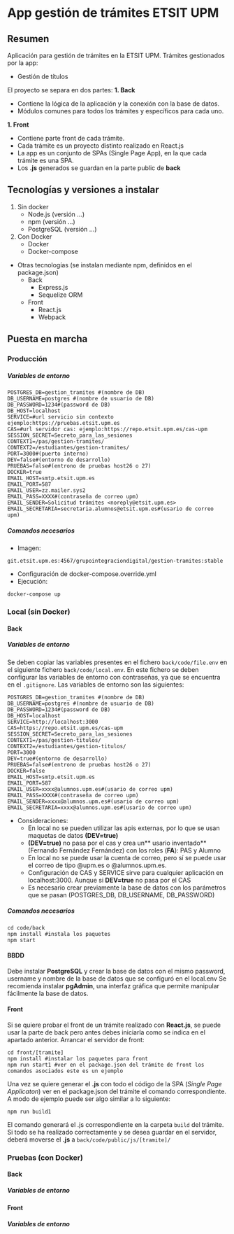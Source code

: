 # App gestión de trámites ETSIT UPM

## Resumen
Aplicación para gestión de trámites en la ETSIT UPM.
Trámites gestionados por la app:
- Gestión de títulos

El proyecto se separa en dos partes:
**1. Back**
- Contiene la lógica de la aplicación y la conexión con la base de datos.
- Módulos comunes para todos los trámites y específicos para cada uno.

**1. Front**
- Contiene parte front de cada trámite.
- Cada trámite es un proyecto distinto realizado en React.js
- La app es un conjunto de SPAs (Single Page App), en la que cada trámite es una SPA.
- Los **.js** generados se guardan en la parte public de **back**
## Tecnologías y versiones a instalar
1. Sin docker
	- Node.js (versión ...)
	- npm (versión ...)
	- PostgreSQL (versión ...)
1. Con Docker
	- Docker
	- Docker-compose

- Otras tecnologías (se instalan mediante npm, definidos en el package.json)
	- Back
		- Express.js
		- Sequelize ORM
	- Front
		- React.js
		- Webpack

## Puesta en marcha
### Producción
##### Variables de entorno
```shell
POSTGRES_DB=gestion_tramites #(nombre de DB)
DB_USERNAME=postgres #(nombre de usuario de DB)
DB_PASSWORD=1234#(password de DB)
DB_HOST=localhost
SERVICE=#url servicio sin contexto ejemplo:https://pruebas.etsit.upm.es 
CAS=#url servidor cas: ejemplo:https://repo.etsit.upm.es/cas-upm
SESSION_SECRET=Secreto_para_las_sesiones
CONTEXT1=/pas/gestion-tramites/
CONTEXT2=/estudiantes/gestion-tramites/
PORT=3000#(puerto interno)
DEV=false#(entorno de desarrollo)
PRUEBAS=false#(entrono de pruebas host26 o 27)
DOCKER=true
EMAIL_HOST=smtp.etsit.upm.es
EMAIL_PORT=587
EMAIL_USER=zz.mailer.sys2
EMAIL_PASS=XXXX#(contraseña de correo upm)
EMAIL_SENDER=Solicitud trámites <noreply@etsit.upm.es>
EMAIL_SECRETARIA=secretaria.alumnos@etsit.upm.es#(usario de correo upm)
```
##### Comandos necesarios
- Imagen:
```shell
git.etsit.upm.es:4567/grupointegraciondigital/gestion-tramites:stable
```
- Configuración de docker-compose.override.yml
- Ejecución:
```shell
docker-compose up
```

### Local (sin Docker)
#### Back
##### Variables de entorno
Se deben copiar las variables presentes en el fichero  `back/code/file.env` en el siguiente fichero `back/code/local.env`. En este fichero se deben configurar las variables de entorno con contraseñas, ya que se encuentra en el `.gitignore`. Las variables de entorno son las siguientes:
```shell
POSTGRES_DB=gestion_tramites #(nombre de DB)
DB_USERNAME=postgres #(nombre de usuario de DB)
DB_PASSWORD=1234#(password de DB)
DB_HOST=localhost
SERVICE=http://localhost:3000
CAS=https://repo.etsit.upm.es/cas-upm
SESSION_SECRET=Secreto_para_las_sesiones
CONTEXT1=/pas/gestion-titulos/
CONTEXT2=/estudiantes/gestion-titulos/
PORT=3000
DEV=true#(entorno de desarrollo)
PRUEBAS=false#(entrono de pruebas host26 o 27)
DOCKER=false
EMAIL_HOST=smtp.etsit.upm.es
EMAIL_PORT=587
EMAIL_USER=xxxx@alumnos.upm.es#(usario de correo upm)
EMAIL_PASS=XXXX#(contraseña de correo upm)
EMAIL_SENDER=xxxx@alumnos.upm.es#(usario de correo upm)
EMAIL_SECRETARIA=xxxx@alumnos.upm.es#(usario de correo upm)
```
- Consideraciones:
	- En local no se pueden utilizar las apis externas, por lo que se usan maquetas de datos **(DEV=true)**
	- **(DEV=true)** no  pasa por el cas y crea un** usario inventado** (Fernando Fernández Fernández) con los roles (**FA**): PAS y Alumno 
	- En local no se puede usar la cuenta de correo, pero sí se puede usar el correo de tipo @upm.es o @alumnos.upm.es.
	- Configuración de CAS y SERVICE sirve para cualquier aplicación en localhost:3000. Aunque si **DEV=true** no pasa por el CAS
	- Es necesario crear previamente la base de datos con los parámetros que se pasan (POSTGRES_DB, DB_USERNAME, DB_PASSWORD)
##### Comandos necesarios
```shell
cd code/back
npm install #instala los paquetes
npm start
```
#### BBDD
Debe instalar **PostgreSQL** y crear la base de datos con el mismo password, username y nombre de la base de datos que se configuró en el local.env
Se recomienda instalar **pgAdmin**, una interfaz gráfica que permite manipular fácilmente la base de datos.
#### Front
Si se quiere probar el front de un trámite realizado con **React.js**,  se puede usar la parte de back pero antes debes iniciarla como se indica en el apartado anterior.
Arrancar el servidor de front:
```shell
cd front/[tramite]
npm install #instalar los paquetes para front
npm run start1 #ver en el package.json del trámite de front los comandos asociados este es un ejemplo
```
Una vez se quiere generar el **.js** con todo el código de la SPA (*Single Page Applicaton*) ver en el package.json del trámite el comando correspondiente. A modo de ejemplo puede ser algo similar a lo siguiente:
```shell
npm run build1
```
El comando generará el .js correspondiente en la carpeta `build` del trámite. Si todo se ha realizado correctamente y se desea guardar en el servidor, deberá moverse el **.js** a `back/code/public/js/[tramite]/`

### Pruebas (con Docker)
#### Back
##### Variables de entorno
#### Front
##### Variables de entorno
